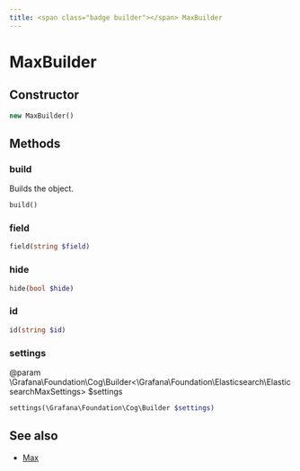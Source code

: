 ```yaml
---
title: <span class="badge builder"></span> MaxBuilder
---
```

# <span class="badge builder"></span> MaxBuilder

## Constructor

```php
new MaxBuilder()
```
## Methods

### <span class="badge object-method"></span> build

Builds the object.

```php
build()
```

### <span class="badge object-method"></span> field

```php
field(string $field)
```

### <span class="badge object-method"></span> hide

```php
hide(bool $hide)
```

### <span class="badge object-method"></span> id

```php
id(string $id)
```

### <span class="badge object-method"></span> settings

@param \Grafana\Foundation\Cog\Builder<\Grafana\Foundation\Elasticsearch\ElasticsearchMaxSettings> $settings

```php
settings(\Grafana\Foundation\Cog\Builder $settings)
```

## See also

 * <span class="badge object-type-class"></span> [Max](./object-Max.md)

